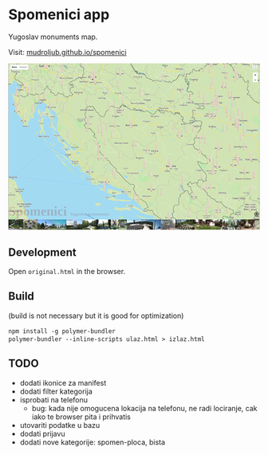 # Spomenici app

Yugoslav monuments map.

Visit: [mudroljub.github.io/spomenici](https://mudroljub.github.io/spomenici/)

[![](screen.png)](https://mudroljub.github.io/spomenici/)

## Development

Open `original.html` in the browser.

## Build

(build is not necessary but it is good for optimization)

```
npm install -g polymer-bundler
polymer-bundler --inline-scripts ulaz.html > izlaz.html
```

## TODO

- dodati ikonice za manifest
- dodati filter kategorija
- isprobati na telefonu
  - bug: kada nije omogucena lokacija na telefonu, ne radi lociranje, cak iako te browser pita i prihvatis
- utovariti podatke u bazu
- dodati prijavu
- dodati nove kategorije: spomen-ploca, bista
